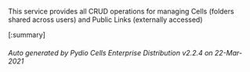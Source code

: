 






This service provides all CRUD operations for managing Cells (folders shared across users) and Public Links (externally accessed)

[:summary]

###### Auto generated by Pydio Cells Enterprise Distribution v2.2.4 on 22-Mar-2021
